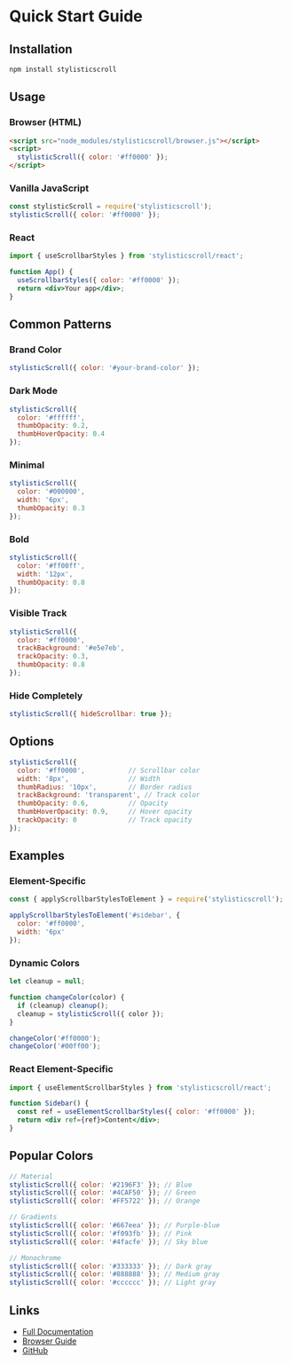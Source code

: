 # Quick Start Guide

## Installation

```bash
npm install stylisticscroll
```

## Usage

### Browser (HTML)

```html
<script src="node_modules/stylisticscroll/browser.js"></script>
<script>
  stylisticScroll({ color: '#ff0000' });
</script>
```

### Vanilla JavaScript

```javascript
const stylisticScroll = require('stylisticscroll');
stylisticScroll({ color: '#ff0000' });
```

### React

```jsx
import { useScrollbarStyles } from 'stylisticscroll/react';

function App() {
  useScrollbarStyles({ color: '#ff0000' });
  return <div>Your app</div>;
}
```

## Common Patterns

### Brand Color

```javascript
stylisticScroll({ color: '#your-brand-color' });
```

### Dark Mode

```javascript
stylisticScroll({ 
  color: '#ffffff',
  thumbOpacity: 0.2,
  thumbHoverOpacity: 0.4
});
```

### Minimal

```javascript
stylisticScroll({ 
  color: '#000000',
  width: '6px',
  thumbOpacity: 0.3
});
```

### Bold

```javascript
stylisticScroll({ 
  color: '#ff00ff',
  width: '12px',
  thumbOpacity: 0.8
});
```

### Visible Track

```javascript
stylisticScroll({
  color: '#ff0000',
  trackBackground: '#e5e7eb',
  trackOpacity: 0.3,
  thumbOpacity: 0.8
});
```

### Hide Completely

```javascript
stylisticScroll({ hideScrollbar: true });
```

## Options

```javascript
stylisticScroll({
  color: '#ff0000',           // Scrollbar color
  width: '8px',               // Width
  thumbRadius: '10px',        // Border radius
  trackBackground: 'transparent', // Track color
  thumbOpacity: 0.6,          // Opacity
  thumbHoverOpacity: 0.9,     // Hover opacity
  trackOpacity: 0             // Track opacity
});
```

## Examples

### Element-Specific

```javascript
const { applyScrollbarStylesToElement } = require('stylisticscroll');

applyScrollbarStylesToElement('#sidebar', {
  color: '#ff0000',
  width: '6px'
});
```

### Dynamic Colors

```javascript
let cleanup = null;

function changeColor(color) {
  if (cleanup) cleanup();
  cleanup = stylisticScroll({ color });
}

changeColor('#ff0000');
changeColor('#00ff00');
```

### React Element-Specific

```jsx
import { useElementScrollbarStyles } from 'stylisticscroll/react';

function Sidebar() {
  const ref = useElementScrollbarStyles({ color: '#ff0000' });
  return <div ref={ref}>Content</div>;
}
```

## Popular Colors

```javascript
// Material
stylisticScroll({ color: '#2196F3' }); // Blue
stylisticScroll({ color: '#4CAF50' }); // Green
stylisticScroll({ color: '#FF5722' }); // Orange

// Gradients
stylisticScroll({ color: '#667eea' }); // Purple-blue
stylisticScroll({ color: '#f093fb' }); // Pink
stylisticScroll({ color: '#4facfe' }); // Sky blue

// Monochrome
stylisticScroll({ color: '#333333' }); // Dark gray
stylisticScroll({ color: '#888888' }); // Medium gray
stylisticScroll({ color: '#cccccc' }); // Light gray
```

## Links

- [Full Documentation](README.md)
- [Browser Guide](BROWSER.md)
- [GitHub](https://github.com/TADSTech/stylisticscroll)
